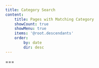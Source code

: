 ```yaml
---
title: Category Search
content:
    title: Pages with Matching Category
    showCount: true
    showMenu: true
    items: '@root.descendants'
    order:
        by: date
        dir: desc
---
```




===


